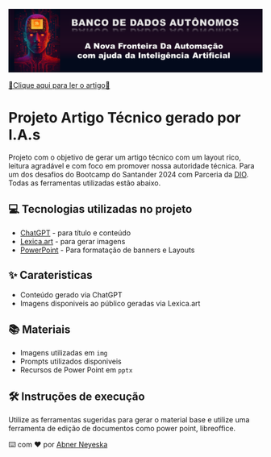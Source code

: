 <p align="center">
  <img 
    src="img/capa artigo-01.png"
    width="800"  
  />
</p>

[🚨Clique aqui para ler o artigo🚨](https://web.dio.me/articles/bancos-de-dados-autonomos-a-nova-fronteira-da-automacao-com-ajuda-da-inteligencia-artificial?back=%2Farticles&open-modal=true&page=1&order=oldest)

# Projeto Artigo Técnico gerado por I.A.s

Projeto com o objetivo de gerar um artigo técnico com um layout rico, leitura agradável e com foco em promover nossa autoridade técnica. Para um dos desafios do Bootcamp do Santander 2024 com Parceria da [DIO](https://dio.me). Todas as ferramentas utilizadas estão abaixo.


## 💻 Tecnologias utilizadas no projeto

- [ChatGPT](https://chat.openai.com/) - para título e conteúdo
- [Lexica.art](https://lexica.art/) - para gerar imagens
- [PowerPoint](https://www.microsoft.com/en/microsoft-365/powerpoint) - Para formatação de banners e Layouts

## ✨ Carateristicas

- Conteúdo gerado via ChatGPT
- Imagens disponiveis ao público geradas via Lexica.art

## 📚 Materiais

- Imagens utilizadas em `img`
- Prompts utilizados disponiveis
- Recursos de Power Point em `pptx`

## 🛠️ Instruções de execução

Utilize as ferramentas sugeridas para gerar o material base e utilize uma ferramenta de edição de documentos como power point, libreoffice.

⌨️ com ❤️ por [Abner Neyeska](https://github.com/abner520/Abner-Neyeska)